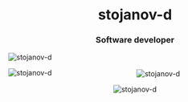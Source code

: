 <h1 align="center">stojanov-d</h1>
<h3 align="center">Software developer</h3>

<p align="left"> <img src="https://komarev.com/ghpvc/?username=stojanov-d&label=Profile%20views&color=0e75b6&style=flat" alt="stojanov-d" /> </p>


<p align="center"><img align="left" src="https://github-readme-stats.vercel.app/api/top-langs?username=stojanov-d&show_icons=true&theme=dark&locale=en&layout=compact" alt="stojanov-d" /></p>

<p align="center">&nbsp;<img align="center" src="https://github-readme-stats.vercel.app/api?username=stojanov-d&show_icons=true&theme=dark&locale=en" alt="stojanov-d" /></p>

<p align="center"><img align="center" src="https://github-readme-streak-stats.herokuapp.com/?user=stojanov-d&theme=dark" alt="stojanov-d" /></p>

